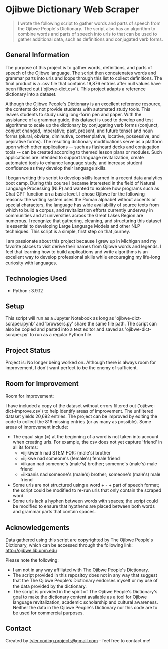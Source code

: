 # Ojibwe Dictionary Web Scraper
> I wrote the following script to gather words and parts of speech from the Ojibwe People's Dictionary. The script also has an algorithm to combine words and parts of speech into urls to that can be used to gather additional data, such as definitions and conjugated verb forms.

## General Information

The purpose of this project is to gather words, definitions, and parts of speech of the Ojibwe language. The script then concatenates words and grammar parts into urls and loops through this list to collect definitions. The final product is a .csv file that contains 19,876 entries after null values have been filtered out ('ojibwe-dict.csv'). This project adapts a reference dictionary into a dataset.

Although the Ojibwe People's Dictionary is an excellent reference resource, the contents do not provide students with automated study tools. This leaves students to study using long-form pen and paper. With the assistance of a grammar guide, this dataset is used to develop and test algorithms to scale up the dictionary by conjugating verb forms (conjunct, conjuct changed, imperative; past, present, and future tense) and noun forms (plural, obviate, diminutive, contemplative, locative, possessive, and pejorative forms). The resulting dictionary modifications serve as a platform upon which other applications -- such as flashcard decks and conjugation tools -- can be created according to themed lesson plans or modules. Such applications are intended to support language revitalization, create automated tools to enhance language study, and increase student confidence as they develop their language skills.

I began writing this script to develop skills learned in a recent data analytics boot camp. During this course I became interested in the field of Natural Language Processing (NLP) and wanted to explore how programs such as Chat GPT function on a basic level. I chose Ojibwe for the following reasons: the writing system uses the Roman alphabet without accents or special characters, the language has wide availability of source texts from which to build a corpus, and revitalization efforts currently underway in communities and at universities across the Great Lakes Region are numerous. I recognize that gathering, cleaning, and structuring this dataset is essential to developing Large Language Models and other NLP techniques. This script is a simple, first step on that journey.

I am passionate about this project because I grew up in Michigan and my favorite places to visit derive their names from Ojibwe words and legends. I feel that learning how to build applications and write algorithms is an excellent way to develop professional skills while encouraging my life-long curiosity with languages.

## Technologies Used
- Python : 3.9.12

## Setup
This script will run as a Jupyter Notebook as long as 'ojibwe-dict-scraper.ipynb' and 'browsers.py' share the same file path. The script can also be copied and pasted into a text editor and saved as 'ojibwe-dict-scraper.py' to run as a regular Python file.

## Project Status
Project is: No longer being worked on. Although there is always room for improvement, I don't want perfect to be the enemy of sufficient.

## Room for Improvement

Room for improvement:

I have included a copy of the dataset without errors filtered out ('ojibwe-dict-improve.csv') to help identify areas of improvement. The unfiltered dataset yields 20,692 entries. The project can be improved by editing the code to collect the 816 missing entries (or as many as possible).  Some areas of improvement include:

- The eqaul sign (=) at the beginning of a word is not taken into account when creating urls. For example, the csv does not yet capture 'friend' in all its forms:
	- =iijikiwenh nad STEM FOR: (male's) brother
	- =iijikwe nad someone's (female's) female friend
	- =iikaan nad someone's (male's) brother; someone's (male's) male friend
	- =iikaanis nad someone's (male's) brother; someone's (male's) male friend
- Some urls are not structured using a word + - + part of speech format; the script could be modified to re-run urls that only contain the scraped word.
- Some urls lack a hyphen between words with spaces; the script could be modified to ensure that hypthens are placed between both words and grammar parts that contain spaces.

## Acknowledgements

Data gathered using this script are copyrighted by The Ojibwe People's Dictionary, which can be accessed through the following link: http://ojibwe.lib.umn.edu

Please note the following:
- I am not in any way affiliated with The Ojibwe People's Dictionary.
- The script provided in this repositoy does not in any way that suggest that the The Ojibwe People's Dictionary endorses myself or my use of the data provided by the dictionary.
- The script is provided in the spirit of The Ojibwe People's Dictionary's goal to make the dictionary content available as a tool for Ojibwe language revitalization, academic scholarship and cultural awareness. Neither the data in the Ojibwe People's Dictionary nor this code are to be used for commercial purposes.

## Contact
Created by tyler.coding.projects@gmail.com - feel free to contact me!